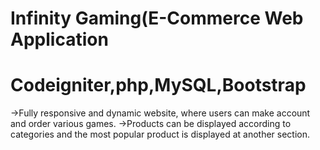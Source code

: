# Infinity Gaming(E-Commerce Web Application
# Codeigniter,php,MySQL,Bootstrap
->Fully responsive and dynamic website, where users can make account and order various games. ->Products can be displayed according to categories and the most popular product is displayed at another section.